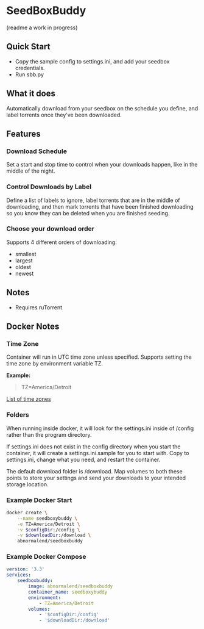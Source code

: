 # SeedBoxBuddy
(readme a work in progress)

## Quick Start
- Copy the sample config to settings.ini, and add your seedbox credentials.
- Run sbb.py

## What it does
Automatically download from your seedbox on the schedule you define, and label torrents once they've been downloaded.

## Features
### Download Schedule
Set a start and stop time to control when your downloads happen, like in the middle of the night.
### Control Downloads by Label
Define a list of labels to ignore, label torrents that are in the middle of downloading, and then mark torrents that have been finished downloading so you know they can be deleted when you are finished seeding.
### Choose your download order
Supports 4 different orders of downloading:
- smallest
- largest
- oldest
- newest

## Notes
- Requires ruTorrent


## Docker Notes
### Time Zone
Container will run in UTC time zone unless specified.  Supports setting the time zone by environment variable TZ.  

**Example:**
> TZ=America/Detroit


[List of time zones](https://en.wikipedia.org/wiki/List_of_tz_database_time_zones)

### Folders
When running inside docker, it will look for the settings.ini inside of /config rather than the program directory. 

If settings.ini does not exist in the config directory when you start the container, it will create a settings.ini.sample for you to start with. Copy to settings.ini, change what you need, and restart the container.

The default download folder is /download.  Map volumes to both these points to store your settings and send your downloads to your intended storage location.

### Example Docker Start
```bash
docker create \
    --name seedboxybuddy \
    -e TZ=America/Detroit \
    -v $configDir:/config \
    -v $downloadDir:/download \
    abnormalend/seedboxbuddy
```

### Example Docker Compose 
```yaml
version: '3.3'
services:
    seedboxbuddy:
        image: abnormalend/seedboxbuddy
        container_name: seedboxybuddy
        environment:
            - TZ=America/Detroit
        volumes:
            - '$configDir:/config'
            - '$downloadDir:/download'
```
